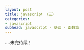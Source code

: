 ```yaml
---
layout: post
title: javascript （三）
categories:
- javascript
subhead: javascript - 基础 - 函数篇
---
```


....未完待续！
<!--break-->